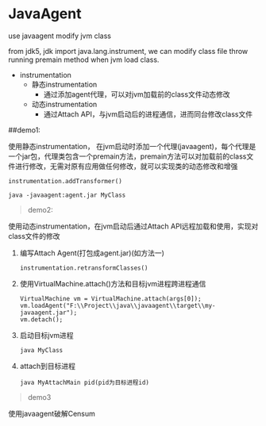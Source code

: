# JavaAgent
use javaagent modify jvm class

from jdk5, jdk import java.lang.instrument, we can modify class file throw running premain method when jvm load class.

* instrumentation
  * 静态instrumentation
    * 通过添加agent代理，可以对jvm加载前的class文件动态修改
  * 动态instrumentation
    * 通过Attach API，与jvm启动后的进程通信，进而同台修改class文件


##demo1:

使用静态instrumentation， 在jvm启动时添加一个代理(javaagent)，每个代理是一个jar包，代理类包含一个premain方法，premain方法可以对加载前的class文件进行修改，无需对原有应用做任何修改，就可以实现类的动态修改和增强
```
instrumentation.addTransformer()

java -javaagent:agent.jar MyClass
```

>demo2:

使用动态instrumentation，在jvm启动后通过Attach API远程加载和使用，实现对class文件的修改
1. 编写Attach Agent(打包成agent.jar)(如方法一)
    ```
    instrumentation.retransformClasses()
    ```
2. 使用VirtualMachine.attach()方法和目标jvm进程跨进程通信
    ```
    VirtualMachine vm = VirtualMachine.attach(args[0]);
    vm.loadAgent("F:\\Project\\java\\javaagent\\target\\my-javaagent.jar");
    vm.detach();
    ```
3. 启动目标jvm进程
    ```
    java MyClass
    ```
4. attach到目标进程
    ```
    java MyAttachMain pid(pid为目标进程id)
    ```

>demo3

使用javaagent破解Censum
